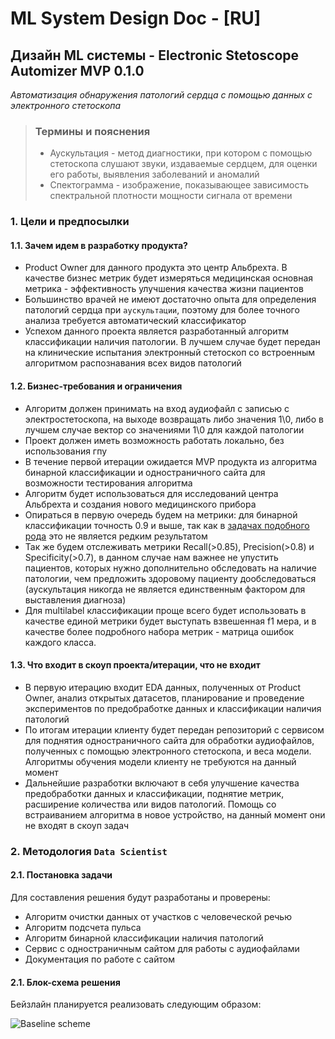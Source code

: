 # ML System Design Doc - [RU]
## Дизайн ML системы - Electronic Stetoscope Automizer MVP 0.1.0

*Автоматизация обнаружения патологий сердца с помощью данных с электронного стетоскопа*   

> ### Термины и пояснения
> - Аускультация - метод диагностики, при котором с помощью стетоскопа слушают звуки, издаваемые сердцем, для оценки его работы, выявления заболеваний и аномалий
> - Спектограмма - изображение, показывающее зависимость спектральной плотности мощности сигнала от времени

### 1. Цели и предпосылки 
#### 1.1. Зачем идем в разработку продукта?  

- Product Owner для данного продукта это центр Альбрехта. В качестве бизнес метрик будет измеряться медицинская основная метрика - эффективность улучшения качества жизни пациентов
- Большинство врачей не имеют достаточно опыта для определения патологий сердца при `аускультации`, поэтому для более точного анализа требуется автоматический классификатор 
- Успехом данного проекта является разработанный алгоритм классификации наличия патологии. В лучшем случае будет передан на клинические испытания электронный стетоскоп со встроенным алгоритмом распознавания всех видов патологий 

#### 1.2. Бизнес-требования и ограничения  

- Алгоритм должен принимать на вход аудиофайл с записью с электростетоскопа, на выходе возвращать либо значения 1\0, либо в лучшем случае вектор со значениями 1\0 для каждой патологии  
- Проект должен иметь возможность работать локально, без использования гпу
- В течение первой итерации ожидается MVP продукта из алгоритма бинарной классификации и одностраничного сайта для возможности тестирования алгоритма 
- Алгоритм будет использоваться для исследований центра Альбрехта и создания нового медицинского прибора
- Опираться в первую очередь будем на метрики: для бинарной классификации точность 0.9 и выше, так как в [задачах подобного рода](https://www.imrpress.com/journal/RCM/24/6/10.31083/j.rcm2406175) это не является редким результатом
- Так же будем отслеживать метрики Recall(>0.85), Precision(>0.8) и Specificity(>0.7), в данном случае нам важнее не упустить пациентов, которых нужно дополнительно обследовать на наличие патологии, чем предложить здоровому пациенту дообследоваться (аускультация никогда не является единственным фактором для выставления диагноза)
- Для multilabel классификации проще всего будет использовать в качестве единой метрики будет выступать взвешенная f1 мера, и в качестве более подробного набора метрик - матрица ошибок каждого класса.

#### 1.3. Что входит в скоуп проекта/итерации, что не входит   
  
- В первую итерацию входит EDA данных, полученных от Product Owner, анализ открытых датасетов, планирование и проведение экспериментов по предобработке данных и классификации наличия патологий
- По итогам итерации клиенту будет передан репозиторий с сервисом для поднятия одностраничного сайта для обработки аудиофайлов, полученных с помощью электронного стетоскопа, и веса модели. Алгоритмы обучения модели клиенту не требуются на данный момент
- Дальнейшие разработки включают в себя улучшение качества предобработки данных и классификации, поднятие метрик, расширение количества или видов патологий. Помощь со встраиванием алгоритма в новое устройство, на данный момент они не входят в скоуп задач  

### 2. Методология `Data Scientist`     

#### 2.1. Постановка задачи  

Для составления решения будут разработаны и проверены:
- Алгоритм очистки данных от участков с человеческой речью
- Алгоритм подсчета пульса
- Алгоритм бинарной классификации наличия патологий
- Сервис с одностраничным сайтом для работы с аудиофайлами
- Документация по работе с сайтом

#### 2.1. Блок-схема решения

Бейзлайн планируется реализовать следующим образом:

<image src="/docs/images/baseline.png" alt="Baseline scheme">
